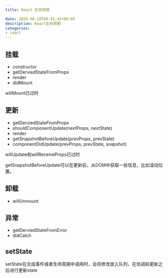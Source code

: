 ```yaml
---
title: React-生命周期

date: 2020-06-19T09:41:43+08:00
description: React生命周期
categories:
- react
---
```


## 挂载

- constructor
- getDerviedStateFromProps
- render
- didMount

willMount已过时

## 更新

- getDerviedStateFromProps
- shouldComponentUpdate(nextProps, nextState)
- render
- getSnapshotBeforeUpdate(prevProps, prevState)
- componentDidUpdate(prevProps, prevState, snapshot)

willUpdate和willReceiveProps已过时

getSnapshotBeforeUpdate可以在更新前，从DOM中获取一些信息，比如滚动位置。

## 卸载

- willUnmount

## 异常

- getDerviedStateFromError
- didCatch

## setState

setState在合成事件或者生命周期中调用时，会将修改放入队列，在协调和更新之后进行更新state